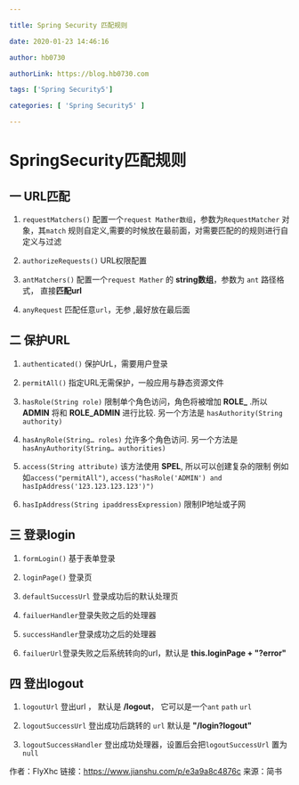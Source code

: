 ```yaml
---

title: Spring Security 匹配规则

date: 2020-01-23 14:46:16

author: hb0730

authorLink: https://blog.hb0730.com

tags: ['Spring Security5']

categories: [ 'Spring Security5' ]

---
```


# SpringSecurity匹配规则

## 一 URL匹配

1. `requestMatchers()` 配置一个`request Mather数组`，参数为`RequestMatcher` 对象，其`match` 规则自定义,需要的时候放在最前面，对需要匹配的的规则进行自定义与过滤

2. `authorizeRequests()` URL权限配置

3. `antMatchers()` 配置一个`request Mather` 的 **string数组**，参数为 `ant` 路径格式， 直接**匹配url**

4. `anyRequest` 匹配任意`url`，无参 ,最好放在最后面

## 二 保护URL

1. `authenticated()` 保护UrL，需要用户登录

2. `permitAll()` 指定URL无需保护，一般应用与静态资源文件

3. `hasRole(String role)` 限制单个角色访问，角色将被增加 **ROLE_** .所以 **ADMIN** 将和 **ROLE_ADMIN** 进行比较. 另一个方法是 `hasAuthority(String authority)`

4. `hasAnyRole(String… roles)` 允许多个角色访问. 另一个方法是`hasAnyAuthority(String… authorities)`

5. `access(String attribute)` 该方法使用 **SPEL**, 所以可以创建复杂的限制 例如如`access("permitAll")`, `access("hasRole('ADMIN') and hasIpAddress('123.123.123.123')")`

6. `hasIpAddress(String ipaddressExpression)` 限制IP地址或子网

## 三 登录login

1. `formLogin()` 基于表单登录

2. `loginPage()` 登录页

3. `defaultSuccessUrl` 登录成功后的默认处理页

4. `failuerHandler`登录失败之后的处理器

5. `successHandler`登录成功之后的处理器

6. `failuerUrl`登录失败之后系统转向的url，默认是 **this.loginPage + "?error"**

## 四 登出logout

1. `logoutUrl` 登出url ， 默认是 **/logout**， 它可以是一个`ant` `path` `url`

2. `logoutSuccessUrl` 登出成功后跳转的 `url` 默认是 **"/login?logout"**

3. `logoutSuccessHandler` 登出成功处理器，设置后会把`logoutSuccessUrl` 置为 `null`



作者：FlyXhc 链接：https://www.jianshu.com/p/e3a9a8c4876c 来源：简书
